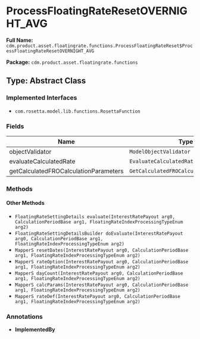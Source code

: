 # ProcessFloatingRateResetOVERNIGHT_AVG

**Full Name:** `cdm.product.asset.floatingrate.functions.ProcessFloatingRateReset$ProcessFloatingRateResetOVERNIGHT_AVG`

**Package:** `cdm.product.asset.floatingrate.functions`

## Type: Abstract Class

### Implemented Interfaces

- `com.rosetta.model.lib.functions.RosettaFunction`

### Fields

| Name | Type | Description |
|------|------|-------------|
| objectValidator | `ModelObjectValidator` |  |
| evaluateCalculatedRate | `EvaluateCalculatedRate` |  |
| getCalculatedFROCalculationParameters | `GetCalculatedFROCalculationParameters` |  |

### Methods

#### Other Methods

- `FloatingRateSettingDetails evaluate(InterestRatePayout arg0, CalculationPeriodBase arg1, FloatingRateIndexProcessingTypeEnum arg2)`
- `FloatingRateSettingDetailsBuilder doEvaluate(InterestRatePayout arg0, CalculationPeriodBase arg1, FloatingRateIndexProcessingTypeEnum arg2)`
- `MapperS resetDates(InterestRatePayout arg0, CalculationPeriodBase arg1, FloatingRateIndexProcessingTypeEnum arg2)`
- `MapperS rateOption(InterestRatePayout arg0, CalculationPeriodBase arg1, FloatingRateIndexProcessingTypeEnum arg2)`
- `MapperS dayCount(InterestRatePayout arg0, CalculationPeriodBase arg1, FloatingRateIndexProcessingTypeEnum arg2)`
- `MapperS calcParams(InterestRatePayout arg0, CalculationPeriodBase arg1, FloatingRateIndexProcessingTypeEnum arg2)`
- `MapperS rateDef(InterestRatePayout arg0, CalculationPeriodBase arg1, FloatingRateIndexProcessingTypeEnum arg2)`

### Annotations

- **ImplementedBy**


